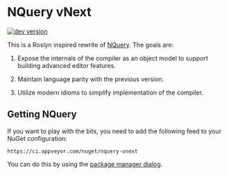 # NQuery vNext

[![dev version](http://img.shields.io/appveyor/ci/terrajobst/nquery-vnext.svg?style=flat)](https://ci.appveyor.com/project/terrajobst/nquery-vnext)

This is a Roslyn inspired rewrite of [NQuery][nquery]. The goals are:

1. Expose the internals of the compiler as an object model to support building
   advanced editor features.

2. Maintain language parity with the previous version.

3. Utilize modern idioms to simplify implementation of the compiler.

[nquery]: https://www.github.com/terrajobst/nquery

## Getting NQuery

If you want to play with the bits, you need to add the following feed to your
NuGet configuration:

```
https://ci.appveyor.com/nuget/nquery-vnext
```

You can do this by using the [package manager dialog](http://docs.nuget.org/consume/package-manager-dialog#package-sources).
